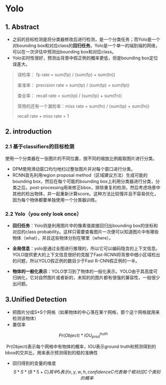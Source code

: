 # Yolo

## 1. Abstract

+ 之前的目标检测是将分类器修改后进行检测，是一个分类任务；而Yolo是一个对bounding box和对应class的**回归任务**。Yolo是一个单一的端到端的网络，可以在一次评估中预测出bounding box和对应class。
+ Yolo实时性很好，预测出背景中假正例的概率更低，但是bounding box定位误差大。

> 误检率： fp rate = sum(fp) / (sum(fp) + sum(tn))
>
> 查准率： precision rate = sum(tp) /  (sum(tp) + sum(fp)) 
>
> 查全率： recall rate = sum(tp) / (sum(tp) + sum(fn))
>
> 常用的还有一个漏检率：miss rate = sum(fn) / (sum(tp) + sum(fn))
>
> recall rate + miss rate  = 1

## 2. introduction

### 2.1 基于classifiers的目标检测

​	使用一个分类器在一张图片的不同位置，按不同的缩放比例裁取图片进行分类。

+ DPM使用滑动窗口均匀地扫过整张图片并对每个窗口进行分类。
+ RCNN首先利用region proposal method（区域建议方法）生成可能的bounding box，然后在每个可能的bounding box上利用分类器进行分类，分类之后，post-processing用来修正bbox，排除重复的检测，然后考虑场景中其他的检出物体，并一起重新计算score。这种方法比较慢并且不容易优化，因为每个物体都要单独使用一个分类器训练。

### 2.2 Yolo（you only look once）

+ **回归任务**：Yolo则是利用图片中的像素值直接回归出bounding box的坐标和对应的class probability。这样只需要查看图片一次便可以知道图片中有哪些物体（what），并且这些物体分别在哪里（where）。

+ **全局信息**：yolo是通过全图进行推理的，所以它可以编码隐含的上下文信息。YOLO提供更大的上下文信息很好的克服了Fast-RCNN将背景中细小区域检出的问题，所以YOLO假正例的数目少于Fast R-CNN假正例的一半。
+ **物体的一般化表示**：YOLO学习到了物体的一般化表示。YOLO由于其高度可归纳化，它对自然图片或者新的，未知的的图片都有很强的兼容性，一般很少出问题。

## 3.Unified Detection

+ 把图片分成S*S个网格（如果物体的中心落在某个网格，那个这个网格就用来检测该物体）
+ 置信率

$$
Pr(Object)*IOU^{truth}_{pred}
$$

​		Pr(Object)表示每个网格中有物体的概率，IOU表示ground truth和预测得到的bbox的交并比，用来表示预测得到的框的准确性

+ 回归得到的变量的维度
  $$
  S*S*(B*5+C)
  其中5表示x,y,w,h,confidence
  C代表每个框对应C个类别的概率
  $$
  

